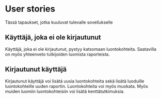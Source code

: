 # User stories

Tässä tapaukset, jotka kuuluvat tulevalle sovellukselle

## Käyttäjä, joka ei ole kirjautunut

Käyttäjä, joka ei ole kirjautunut, pystyy katsomaan luontokohteita. Saatavilla on myös yhteenveto tutkijoiden luomista raporteista.

## Kirjautunut käyttäjä

Kirjautunut käyttäjä voi lisätä uusia luontokohteita sekä lisätä luoduille luontokohteille uuden raportin. Luontokohteita voi myös muokata. Myös muiden luomiin luontokohteisiin voi lisätä kenttätutkimuksia.

